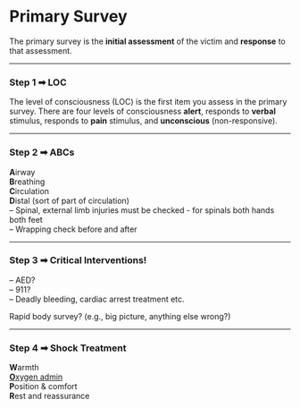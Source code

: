 # Primary Survey

The primary survey is the **initial assessment** of the victim and **response** to that assessment.

---

### **Step 1 ➡ LOC**

The level of consciousness (LOC) is the first item you assess in the primary survey. There are four levels of consciousness **alert**, responds to **verbal** stimulus, responds to **pain** stimulus, and **unconscious** (non-responsive).

---

### **Step 2 ➡ ABCs**

**A**irway  
**B**reathing  
**C**irculation  
**D**istal (sort of part of circulation)  
– Spinal, external limb injuries must be checked - for spinals both hands both feet  
– Wrapping check before and after

---

### **Step 3 ➡ Critical Interventions!** 
– AED?  
– 911?  
– Deadly bleeding, cardiac arrest treatment etc.  

Rapid body survey? (e.g., big picture, anything else wrong?)

---

### **Step 4 ➡ Shock Treatment**

**W**armth  
[**O**xygen admin](/Lifeguarding/oxygen-administration/)  
**P**osition & comfort  
**R**est and reassurance  